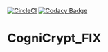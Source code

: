 [![CircleCI](https://circleci.com/gh/AndreSonntag/CogniCrypt_FIX.svg?style=svg)](https://circleci.com/gh/AndreSonntag/CogniCrypt_FIX)
[![Codacy Badge](https://api.codacy.com/project/badge/Grade/d62bee3e970c4c35b6e0051938ede5a5)](https://www.codacy.com/manual/AndreSonntag/CogniCrypt_FIX?utm_source=github.com&amp;utm_medium=referral&amp;utm_content=AndreSonntag/CogniCrypt_FIX&amp;utm_campaign=Badge_Grade)
# CogniCrypt_FIX
